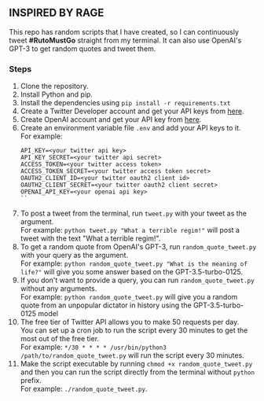 ## INSPIRED BY RAGE

This repo has random scripts that I have created, so I can continuously tweet **#RutoMustGo** straight from my terminal.
It can also use OpenAI's GPT-3 to get random quotes and tweet them.

### Steps
1. Clone the repository.
2. Install Python and pip.
3. Install the dependencies using `pip install -r requirements.txt`
4. Create a Twitter Developer account and get your API keys from [here](https://developer.twitter.com/en/apps).
5. Create OpenAI account and get your API key from [here](https://platform.openai.com/api-keys).
6. Create an environment variable file `.env` and add your API keys to it. <br/> For example:
    ```
    API_KEY=<your twitter api key>
    API_KEY_SECRET=<your twitter api secret>
    ACCESS_TOKEN=<your twitter access token>
    ACCESS_TOKEN_SECRET=<your twitter access token secret>
    OAUTH2_CLIENT_ID=<your twitter oauth2 client id>
    OAUTH2_CLIENT_SECRET=<your twitter oauth2 client secret>
    OPENAI_API_KEY=<your openai api key>
    ``
7. To post a tweet from the terminal, run `tweet.py` with your tweet as the argument. <br/> For example: `python tweet.py "What a terrible regim!"` will post a tweet with the text "What a terrible regim!".
8. To get a random quote from OpenAI's GPT-3, run `random_quote_tweet.py` with your query as the argument. <br/> For example: `python random_quote_tweet.py "What is the meaning of life?"` will give you some answer based on the GPT-3.5-turbo-0125.
9. If you don't want to provide a query, you can run `random_quote_tweet.py` without any arguments. <br/> For example: `python random_quote_tweet.py` will give you a random quote from an unpopular dictator in history using the GPT-3.5-turbo-0125 model
10. The free tier of Twitter API allows you to make 50 requests per day. <br/> You can set up a cron job to run the script every 30 minutes to get the most out of the free tier. <br/> For example: `*/30 * * * * /usr/bin/python3 /path/to/random_quote_tweet.py` will run the script every 30 minutes.
11. Make the script executable by running `chmod +x random_quote_tweet.py` and then you can run the script directly from the terminal without `python` prefix. <br/> For example: `./random_quote_tweet.py`.